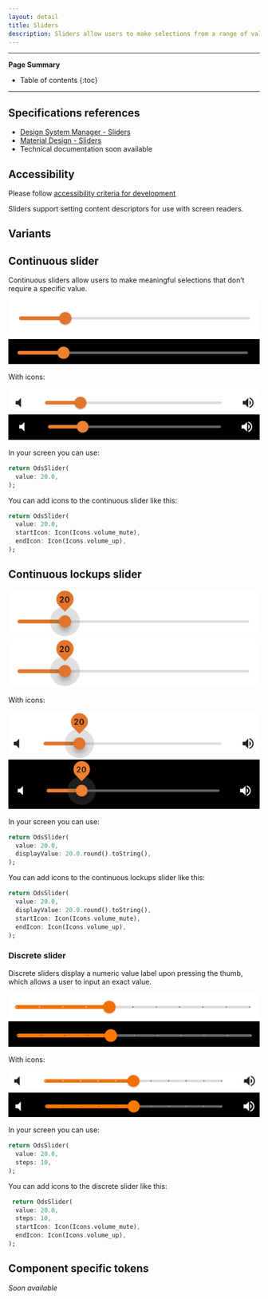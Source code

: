 ```yaml
---
layout: detail
title: Sliders
description: Sliders allow users to make selections from a range of values.
---
```


---

**Page Summary**

* Table of contents
{:toc}

---

## Specifications references

- [Design System Manager - Sliders](https://system.design.orange.com/0c1af118d/p/66b77a-sliders/b/10df4f)
- [Material Design - Sliders](https://material.io/components/sliders/)
- Technical documentation soon available

## Accessibility

Please follow [accessibility criteria for development](https://m3.material.io/components/sliders/accessibility)

Sliders support setting content descriptors for use with screen readers. 

## Variants

## Continuous slider

Continuous sliders allow users to make meaningful selections that don’t require
a specific value.

![Continuous slider](images/slider_continuous_light.png) ![Continuous slider dark](images/slider_continuous_dark.png)

With icons:

![Continuous slider with icons](images/slider_continuous_with_icon_light.png) ![Continuous slider with icons dark](images/slider_continuous_with_icon_dark.png)


In your screen you can use:

```dart
return OdsSlider(
  value: 20.0,
);
```

You can add icons to the continuous slider like this:

```dart
return OdsSlider(
  value: 20.0,
  startIcon: Icon(Icons.volume_mute),
  endIcon: Icon(Icons.volume_up),
);
```

## Continuous lockups slider

![Continuous lockups slider](images/slider_continuous_lockups_light.png) ![Continuous lockups slider dark](images/slider_continuous_lockups_light.png)

With icons:

![Continuous lockups slider with icons](images/slider_continuous_lockups_with_icon_light.png) ![Continuous lockups slider with icons dark](images/slider_continuous_lockups_with_icon_dark.png)


In your screen you can use:

```dart
return OdsSlider(
  value: 20.0,
  displayValue: 20.0.round().toString(),
);
```

You can add icons to the continuous lockups slider like this:

```dart
return OdsSlider(
  value: 20.0,
  displayValue: 20.0.round().toString(),
  startIcon: Icon(Icons.volume_mute),
  endIcon: Icon(Icons.volume_up),
);
```

### Discrete slider

Discrete sliders display a numeric value label upon pressing the thumb, which
allows a user to input an exact value.

![Discrete slider](images/slider_discrete_light.png) ![Discrete slider dark](images/slider_discrete_dark.png)

With icons:

![Discrete slider with icon](images/slider_discrete_with_icon_light.png) ![Discrete slider with icon dark](images/slider_discrete_with_icon_dark.png)

In your screen you can use:

```dart
return OdsSlider(
  value: 20.0,
  steps: 10,
);
```

You can add icons to the discrete slider like this:

```dart
 return OdsSlider(
  value: 20.0,
  steps: 10,
  startIcon: Icon(Icons.volume_mute),
  endIcon: Icon(Icons.volume_up),
);
```

## Component specific tokens

_Soon available_

